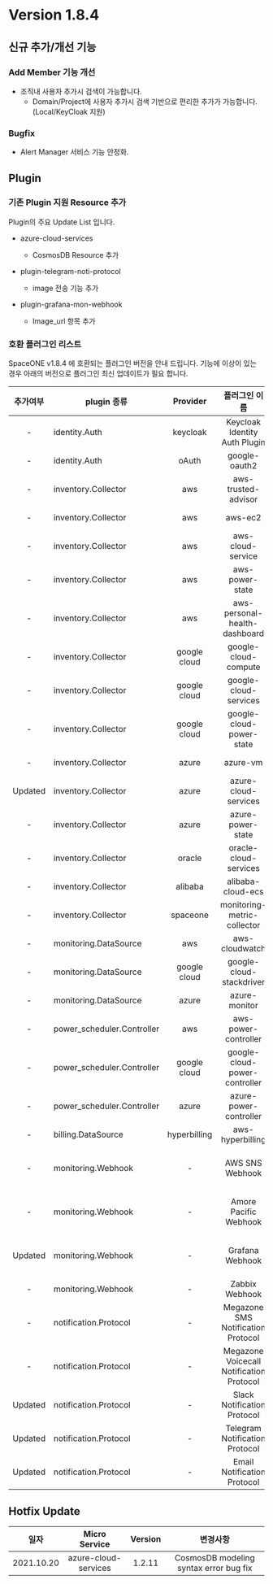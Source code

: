 # Version 1.8.4 

## 신규 추가/개선 기능

### Add Member 기능 개선 
- 조직내 사용자 추가시 검색이 가능합니다.  
  - Domain/Project에 사용자 추가시 검색 기반으로 편리한 추가가 가능합니다.(Local/KeyCloak 지원)

### Bugfix
- Alert Manager 서비스 기능 안정화.
  
## Plugin 

### 기존 Plugin 지원 Resource 추가

Plugin의 주요 Update List 입니다.
 
- azure-cloud-services
    - CosmosDB Resource 추가
  
- plugin-telegram-noti-protocol
    - image 전송 기능 추가

- plugin-grafana-mon-webhook
    - Image_url 항목 추가
  


### 호환 플러그인 리스트

SpaceONE v1.8.4 에 호환되는 플러그인 버전을 안내 드립니다.
기능에 이상이 있는 경우 아래의 버전으로 플러그인 최신 업데이트가 필요 합니다.

|추가여부|plugin 종류|Provider|플러그인 이름| plugin_id | version |
|:---:|---|:---:|:---:|:---:|:---:|
|-|identity.Auth|keycloak|Keycloak Identity Auth Plugin|plugin-keycloak-identity-auth|v1.2|
|-|identity.Auth|oAuth|google-oauth2|plugin-e6b1b0bbacc6|v1.1|
|-|inventory.Collector|aws|aws-trusted-advisor|plugin-eb120a41bb8d|v1.4|
|-|inventory.Collector|aws|aws-ec2|plugin-49f224ef6d36|v1.12|
|-|inventory.Collector|aws|aws-cloud-service|plugin-54487559e402|v1.11.8|
|-|inventory.Collector|aws|aws-power-state|plugin-516babd3637c|v1.6|
|-|inventory.Collector|aws|aws-personal-health-dashboard|plugin-986155af217b|v1.4|
|-|inventory.Collector|google cloud|google-cloud-compute|plugin-13c3051967ce|v1.2.7|
|-|inventory.Collector|google cloud|google-cloud-services|plugin-87dc35ecb550|v1.2.9|
|-|inventory.Collector|google cloud|google-cloud-power-state|plugin-11f322fa4106|v1.1.3|
|-|inventory.Collector|azure|azure-vm|plugin-c1104066ca52|v1.2.12|
|Updated|inventory.Collector|azure|azure-cloud-services|plugin-6fec638f139c|v1.2.10|
|-|inventory.Collector|azure|azure-power-state|plugin-d7a1d8670488|v1.0.3|
|-|inventory.Collector|oracle|oracle-cloud-services| N/A | |
|-|inventory.Collector|alibaba|alibaba-cloud-ecs| N/A | |
|-|inventory.Collector|spaceone|monitoring-metric-collector|plugin-023782c156cf|v1.2.4|
|-|monitoring.DataSource|aws|aws-cloudwatch|plugin-41782f6158bb|v1.1.4|
|-|monitoring.DataSource|google cloud|google-cloud-stackdriver|plugin-57773973639a|v1.0.7|
|-|monitoring.DataSource|azure|azure-monitor|plugin-c6c14566298c|v1.0.4|
|-|power_scheduler.Controller|aws|aws-power-controller|plugin-5cd621a04f04|v1.4.4|
|-|power_scheduler.Controller|google cloud|google-cloud-power-controller|plugin-982ca2693f39|v1.1.4|
|-|power_scheduler.Controller|azure|azure-power-controller| N/A |v1.0.1|
|-|billing.DataSource|hyperbilling|aws-hyperbilling|plugin-b60505e70f9d|v1.0.2|
|-|monitoring.Webhook|-|AWS SNS Webhook|plugin-aws-sns-monitoring-webhook|v1.1|
|-|monitoring.Webhook|-| Amore Pacific Webhook |plugin-amorepacific-monitoring-webhook|v1.0.2|
|Updated|monitoring.Webhook|-| Grafana Webhook | plugin-grafana-monitoring-webhook |v1.0.4|
|-|monitoring.Webhook|-| Zabbix Webhook | plugin-zabbix-mon-webhook |v1.0|
|-|notification.Protocol|-| Megazone SMS Notification Protocol | plugin-sms-notification-protocol |v1.0.1|
|-|notification.Protocol|-| Megazone Voicecall Notification Protocol | plugin-voicecall-notification-protocol |v1.0.4|
|Updated|notification.Protocol|-| Slack Notification Protocol | slack-notification-protocol |v1.0.3|
|Updated|notification.Protocol|-| Telegram Notification Protocol | plugin-telegram-noti-protocol |v1.0.2|
|Updated|notification.Protocol|-| Email Notification Protocol | plugin-email-noti-protocol |v1.0|




## Hotfix Update
|일자|Micro Service|Version|변경사항|
|---|:---:|:---:|:---:|
|2021.10.20|azure-cloud-services|1.2.11| CosmosDB modeling syntax error bug fix |


